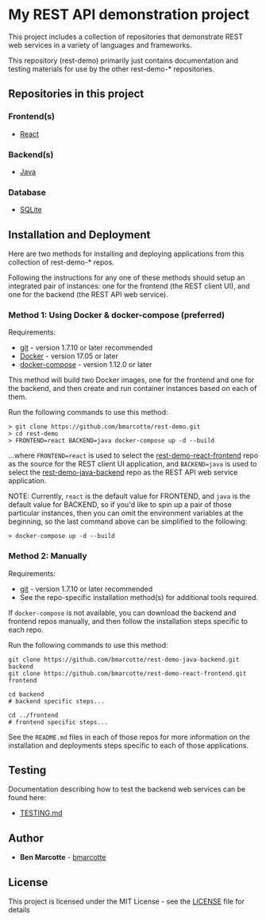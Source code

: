 # My REST API demonstration project

This project includes a collection of repositories that demonstrate REST web services in a variety of languages
and frameworks.

This repository (rest-demo) primarily just contains documentation and testing materials for use by the other
rest-demo-* repositories.

## Repositories in this project

### Frontend(s)

* [React](https://github.com/bmarcotte/rest-demo-react-frontend)

### Backend(s)

* [Java](https://github.com/bmarcotte/rest-demo-java-backend)

### Database

* [SQLite](https://github.com/bmarcotte/rest-demo-sqlite-database)

## Installation and Deployment

Here are two methods for installing and deploying applications from this collection of rest-demo-* repos.

Following the instructions for any one of these methods should setup an integrated pair of instances: one for the
frontend (the REST client UI), and one for the backend (the REST API web service).

### Method 1: Using Docker & docker-compose (preferred)

Requirements:
* [git](https://git-scm.com/book/en/v2/Getting-Started-Installing-Git) - version 1.7.10 or later recommended
* [Docker](https://www.docker.com/get-docker) - version 17.05 or later
* [docker-compose](https://docs.docker.com/compose/install/) - version 1.12.0 or later

This method will build two Docker images, one for the frontend and one for the backend, and then create and run
container instances based on each of them.

Run the following commands to use this method:
```
> git clone https://github.com/bmarcotte/rest-demo.git
> cd rest-demo
> FRONTEND=react BACKEND=java docker-compose up -d --build
```
...where `FRONTEND=react` is used to select the
[rest-demo-react-frontend](https://github.com/bmarcotte/rest-demo-react-frontend) repo as the source for the REST
client UI application, and `BACKEND=java` is used to select the
[rest-demo-java-backend](https://github.com/bmarcotte/rest-demo-java-backend) repo as the REST API web service
application.

NOTE: Currently, `react` is the default value for FRONTEND, and `java` is the default value for BACKEND, so if you'd
like to spin up a pair of those particular instances, then you can omit the environment variables at the beginning, so
the last command above can be simplified to the following:
```
> docker-compose up -d --build
```

### Method 2: Manually

Requirements:
* [git](https://git-scm.com/book/en/v2/Getting-Started-Installing-Git) - version 1.7.10 or later recommended
* See the repo-specific installation method(s) for additional tools required.

If `docker-compose` is not available, you can download the backend and frontend repos manually, and then follow the
installation steps specific to each repo.

Run the following commands to use this method:
```
git clone https://github.com/bmarcotte/rest-demo-java-backend.git backend
git clone https://github.com/bmarcotte/rest-demo-react-frontend.git frontend

cd backend
# backend specific steps...

cd ../frontend
# frontend specific steps...
```

See the `README.md` files in each of those repos for more information on the installation and deployments steps
specific to each of those applications.

## Testing

Documentation describing how to test the backend web services can be found here:
* [TESTING.md](TESTING.md)

## Author

* **Ben Marcotte** - [bmarcotte](https://github.com/bmarcotte)

## License

This project is licensed under the MIT License - see the [LICENSE](LICENSE) file for details
